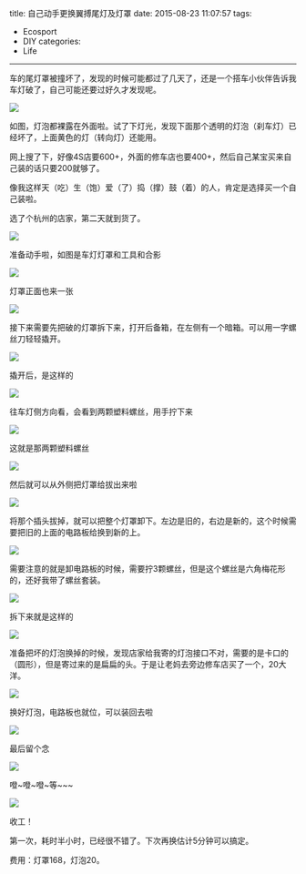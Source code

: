 title: 自己动手更换翼搏尾灯及灯罩
date: 2015-08-23 11:07:57
tags:
  - Ecosport
  - DIY
categories:
  - Life
---

车的尾灯罩被撞坏了，发现的时候可能都过了几天了，还是一个搭车小伙伴告诉我车灯破了，自己可能还要过好久才发现呢。

![](http://i.minus.com/ib1sk2RgxjRgCN.jpg)

如图，灯泡都裸露在外面啦。试了下灯光，发现下面那个透明的灯泡（刹车灯）已经坏了，上面黄色的灯（转向灯）还能用。

网上搜了下，好像4S店要600+，外面的修车店也要400+，然后自己某宝买来自己装的话只要200就够了。

像我这样天（吃）生（饱）爱（了）捣（撑）鼓（着）的人，肯定是选择买一个自己装啦。

选了个杭州的店家，第二天就到货了。<!--more-->

![](http://i.minus.com/ib2wopXyzftd4X.jpg)

准备动手啦，如图是车灯灯罩和工具和合影

![](http://i.minus.com/ibucAuM9Af8fm1.jpg)

灯罩正面也来一张

![](http://i.minus.com/iOLXKWBEcVU3B.jpg)

接下来需要先把破的灯罩拆下来，打开后备箱，在左侧有一个暗箱。可以用一字螺丝刀轻轻撬开。

![](http://i.minus.com/ikWYRoAC6gb0E.jpg)

撬开后，是这样的

![](http://i.minus.com/io9KWVo7DPArE.jpg)

往车灯侧方向看，会看到两颗塑料螺丝，用手拧下来

![](http://i.minus.com/iKQ2NJDB8SdDC.jpg)

这就是那两颗塑料螺丝

![](http://i.minus.com/iDvLtYyiXVKF1.jpg)

然后就可以从外侧把灯罩给拔出来啦

![](http://i.minus.com/ibnzL25cI8upsl.jpg)

将那个插头拔掉，就可以把整个灯罩卸下。左边是旧的，右边是新的，这个时候需要把旧的上面的电路板给换到新的上。

![](http://i.minus.com/inGjICmIKBP9C.jpg)

需要注意的就是卸电路板的时候，需要拧3颗螺丝，但是这个螺丝是六角梅花形的，还好我带了螺丝套装。

![](http://i.minus.com/ibk9Yxf9DuSf9V.jpg)

拆下来就是这样的

![](http://i.minus.com/iyxpSb9BEHu07.jpg)

准备把坏的灯泡换掉的时候，发现店家给我寄的灯泡接口不对，需要的是卡口的（圆形），但是寄过来的是扁扁的头。于是让老妈去旁边修车店买了一个，20大洋。

![](http://i.minus.com/iAfrOCKxKlpfw.jpg)

换好灯泡，电路板也就位，可以装回去啦

![](http://i.minus.com/itcGLELWuA3o3.jpg)

最后留个念

![](http://i.minus.com/ibdc86onbEEruR.jpg)

噔~噔~噔~等~~~

![](http://i.minus.com/iu5A8cQh06bVc.jpg)

收工！

第一次，耗时半小时，已经很不错了。下次再换估计5分钟可以搞定。

费用：灯罩168，灯泡20。
